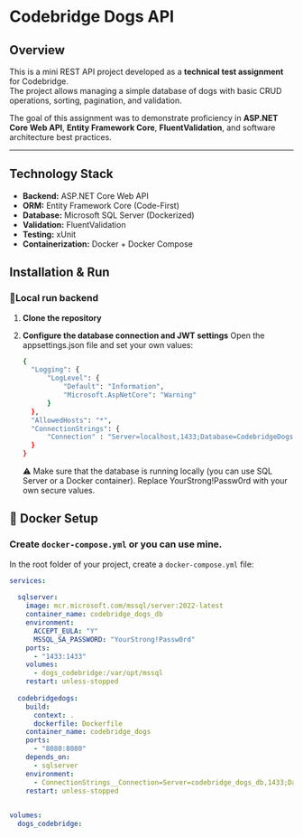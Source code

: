 # Codebridge Dogs API

## Overview
This is a mini REST API project developed as a **technical test assignment** for Codebridge.  
The project allows managing a simple database of dogs with basic CRUD operations, sorting, pagination, and validation.  

The goal of this assignment was to demonstrate proficiency in **ASP.NET Core Web API**, **Entity Framework Core**, **FluentValidation**, and software architecture best practices.

---

## Technology Stack
- **Backend:** ASP.NET Core Web API  
- **ORM:** Entity Framework Core (Code-First)  
- **Database:** Microsoft SQL Server (Dockerized)  
- **Validation:** FluentValidation  
- **Testing:** xUnit  
- **Containerization:** Docker + Docker Compose

## Installation & Run  
### 🔹Local run backend
1. **Clone the repository**
2. **Configure the database connection and JWT settings**
   Open the appsettings.json file and set your own values:

   ```bash
   {
     "Logging": {
         "LogLevel": {
             "Default": "Information",
             "Microsoft.AspNetCore": "Warning"
         }
     },
     "AllowedHosts": "*",
     "ConnectionStrings": {
         "Connection" : "Server=localhost,1433;Database=CodebridgeDogs;User Id=sa;Password=YourStrong!Passw0rd;TrustServerCertificate=true;"
     }
   }
   ```
   ⚠ Make sure that the database is running locally (you can use SQL Server or a Docker container).
  Replace YourStrong!Passw0rd with your own secure values.

## 🐳 Docker Setup  
### Create `docker-compose.yml` or you can use mine.
In the root folder of your project, create a `docker-compose.yml` file: 
```yaml
﻿services:
  
  sqlserver:
    image: mcr.microsoft.com/mssql/server:2022-latest
    container_name: codebridge_dogs_db
    environment:
      ACCEPT_EULA: "Y"
      MSSQL_SA_PASSWORD: "YourStrong!Passw0rd"
    ports:
      - "1433:1433"
    volumes:
      - dogs_codebridge:/var/opt/mssql
    restart: unless-stopped
  
  codebridgedogs:
    build:
      context: .
      dockerfile: Dockerfile
    container_name: codebridge_dogs
    ports:
      - "8080:8080"
    depends_on:
      - sqlserver
    environment:
      - ConnectionStrings__Connection=Server=codebridge_dogs_db,1433;Database=CodebridgeDogs;User Id=sa;Password=YourStrong!Passw0rd;TrustServerCertificate=true;
    restart: unless-stopped
      

volumes:
  dogs_codebridge:
